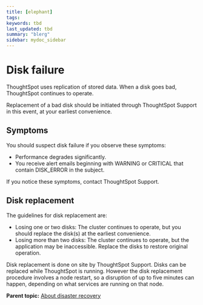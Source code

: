 ```yaml
---
title: [elephant]
tags: 
keywords: tbd
last_updated: tbd
summary: "blerg"
sidebar: mydoc_sidebar
---
```

# Disk failure

ThoughtSpot uses replication of stored data. When a disk goes bad, ThoughtSpot continues to operate.

Replacement of a bad disk should be initiated through ThoughtSpot Support in this event, at your earliest convenience.

## Symptoms

You should suspect disk failure if you observe these symptoms:

-   Performance degrades significantly.
-   You receive alert emails beginning with WARNING or CRITICAL that contain DISK_ERROR in the subject.

If you notice these symptoms, contact ThoughtSpot Support.

## Disk replacement

The guidelines for disk replacement are:

-   Losing one or two disks: The cluster continues to operate, but you should replace the disk\(s\) at the earliest convenience.
-   Losing more than two disks: The cluster continues to operate, but the application may be inaccessible. Replace the disks to restore original operation.

Disk replacement is done on site by ThoughtSpot Support. Disks can be replaced while ThoughtSpot is running. However the disk replacement procedure involves a node restart, so a disruption of up to five minutes can happen, depending on what services are running on that node.

**Parent topic:** [About disaster recovery](../../disaster_recovery/disaster_recovery/about_disaster_recovery.html)

